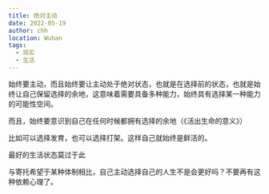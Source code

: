 ```yaml
---
title: 绝对主动
date: 2022-05-19
author: chh
location: Wuhan
tags:
  - 现实
  - 生活
---
```


始终要主动，而且始终要让主动处于绝对状态，也就是在选择前的状态，也就是始终让自己保留选择的余地，这意味着需要具备多种能力，始终具有选择某一种能力的可能性空间。

而且，始终要意识到自己在任何时候都拥有选择的余地（《活出生命的意义》）

比如可以选择发育，也可以选择打架。这样自己就始终是鲜活的。

最好的生活状态莫过于此

与寄托希望于某种体制相比，自己主动选择自己的人生不是会更好吗？不要再有这种依赖心理了。